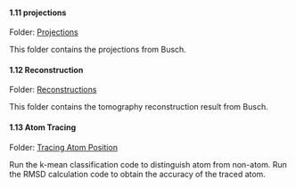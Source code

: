 #### 1.11 projections

Folder: [Projections](./1.11_projections)

This folder contains the projections from Busch.

#### 1.12 Reconstruction

Folder: [Reconstructions](./1.12_reconstructions)

This folder contains the tomography reconstruction result from Busch.

#### 1.13 Atom Tracing

Folder: [Tracing Atom Position](./1.13_tracing_classification)

Run the k-mean classification code to distinguish atom from non-atom. Run the RMSD calculation code to obtain the accuracy of the traced atom.
